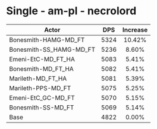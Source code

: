 # Single - am-pl - necrolord
| Actor | DPS | Increase |
|---|:---:|:---:|
|Bonesmith-HAMG-MD_FT|5324|10.42%|
|Bonesmith-SS_HAMG-MD_FT|5236|8.60%|
|Emeni-EtC-MD_FT_HA|5083|5.41%|
|Bonesmith-MD_FT_HA|5082|5.41%|
|Marileth-MD_FT_HA|5081|5.39%|
|Marileth-PPS-MD_FT|5075|5.25%|
|Emeni-EtC_GC-MD_FT|5070|5.15%|
|Bonesmith-SS-MD_FT|5069|5.14%|
|Base|4822|0.00%|
